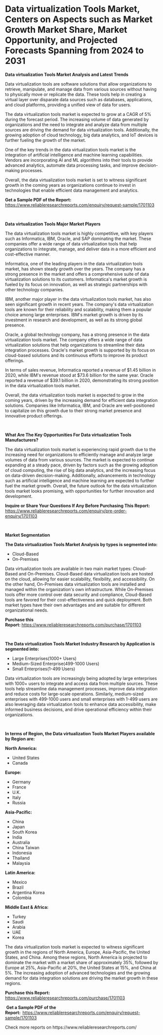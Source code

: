 <p><h1>Data virtualization Tools Market, Centers on Aspects such as Market Growth Market Share, Market Opportunity, and Projected Forecasts Spanning from 2024 to 2031</h1></p><p><strong>Data virtualization Tools Market Analysis and Latest Trends</strong></p>
<p><p>Data virtualization tools are software solutions that allow organizations to retrieve, manipulate, and manage data from various sources without having to physically move or replicate the data. These tools help in creating a virtual layer over disparate data sources such as databases, applications, and cloud platforms, providing a unified view of data for users.</p><p>The data virtualization tools market is expected to grow at a CAGR of 5% during the forecast period. The increasing volume of data generated by organizations and the need to integrate and analyze data from multiple sources are driving the demand for data virtualization tools. Additionally, the growing adoption of cloud technology, big data analytics, and IoT devices is further fueling the growth of the market.</p><p>One of the key trends in the data virtualization tools market is the integration of artificial intelligence and machine learning capabilities. Vendors are incorporating AI and ML algorithms into their tools to provide advanced analytics, automate data processing tasks, and improve decision-making processes.</p><p>Overall, the data virtualization tools market is set to witness significant growth in the coming years as organizations continue to invest in technologies that enable efficient data management and analytics.</p></p>
<p><strong>Get a Sample PDF of the Report:&nbsp;</strong> <a href="https://www.reliableresearchreports.com/enquiry/request-sample/1701103">https://www.reliableresearchreports.com/enquiry/request-sample/1701103</a></p>
<p>&nbsp;</p>
<p><strong>Data virtualization Tools Major Market Players</strong></p>
<p><p>The data virtualization tools market is highly competitive, with key players such as Informatica, IBM, Oracle, and SAP dominating the market. These companies offer a wide range of data virtualization tools that help organizations to integrate, manage, and deliver data in a more efficient and cost-effective manner.</p><p>Informatica, one of the leading players in the data virtualization tools market, has shown steady growth over the years. The company has a strong presence in the market and offers a comprehensive suite of data virtualization solutions to its customers. Informatica's market growth is fueled by its focus on innovation, as well as strategic partnerships with other technology companies.</p><p>IBM, another major player in the data virtualization tools market, has also seen significant growth in recent years. The company's data virtualization tools are known for their reliability and scalability, making them a popular choice among large enterprises. IBM's market growth is driven by its investment in research and development, as well as its strong global presence.</p><p>Oracle, a global technology company, has a strong presence in the data virtualization tools market. The company offers a wide range of data virtualization solutions that help organizations to streamline their data integration processes. Oracle's market growth is supported by its focus on cloud-based solutions and its continuous efforts to improve its product offerings.</p><p>In terms of sales revenue, Informatica reported a revenue of $1.45 billion in 2020, while IBM's revenue stood at $73.6 billion for the same year. Oracle reported a revenue of $39.1 billion in 2020, demonstrating its strong position in the data virtualization tools market.</p><p>Overall, the data virtualization tools market is expected to grow in the coming years, driven by the increasing demand for efficient data integration solutions. Companies like Informatica, IBM, and Oracle are well-positioned to capitalize on this growth due to their strong market presence and innovative product offerings.</p></p>
<p>&nbsp;</p>
<p><strong>What Are The Key Opportunities For Data virtualization Tools Manufacturers?</strong></p>
<p><p>The data virtualization tools market is experiencing rapid growth due to the increasing need for organizations to efficiently manage and analyze large volumes of data from various sources. The market is expected to continue expanding at a steady pace, driven by factors such as the growing adoption of cloud computing, the rise of big data analytics, and the increasing focus on data-driven decision-making. Additionally, advancements in technology such as artificial intelligence and machine learning are expected to further fuel the market growth. Overall, the future outlook for the data virtualization tools market looks promising, with opportunities for further innovation and development.</p></p>
<p><strong>Inquire or Share Your Questions If Any Before Purchasing This Report:</strong> <a href="https://www.reliableresearchreports.com/enquiry/pre-order-enquiry/1701103">https://www.reliableresearchreports.com/enquiry/pre-order-enquiry/1701103</a></p>
<p>&nbsp;</p>
<p><strong>Market Segmentation</strong></p>
<p><strong>The Data virtualization Tools Market Analysis by types is segmented into:</strong></p>
<p><ul><li>Cloud-Based</li><li>On-Premises</li></ul></p>
<p><p>Data virtualization tools are available in two main market types: Cloud-Based and On-Premises. Cloud-Based data virtualization tools are hosted on the cloud, allowing for easier scalability, flexibility, and accessibility. On the other hand, On-Premises data virtualization tools are installed and managed within the organization's own infrastructure. While On-Premises tools offer more control over data security and compliance, Cloud-Based tools are favored for their cost-effectiveness and quick deployment. Both market types have their own advantages and are suitable for different organizational needs.</p></p>
<p><strong>Purchase this Report:&nbsp;</strong><a href="https://www.reliableresearchreports.com/purchase/1701103">https://www.reliableresearchreports.com/purchase/1701103</a></p>
<p>&nbsp;</p>
<p><strong>The Data virtualization Tools Market Industry Research by Application is segmented into:</strong></p>
<p><ul><li>Large Enterprises(1000+ Users)</li><li>Medium-Sized Enterprise(499-1000 Users)</li><li>Small Enterprises(1-499 Users)</li></ul></p>
<p><p>Data virtualization tools are increasingly being adopted by large enterprises with 1000+ users to integrate and access data from multiple sources. These tools help streamline data management processes, improve data integration and reduce costs for large-scale operations. Similarly, medium-sized enterprises with 499-1000 users and small enterprises with 1-499 users are also leveraging data virtualization tools to enhance data accessibility, make informed business decisions, and drive operational efficiency within their organizations.</p></p>
<p>&nbsp;</p>
<p><strong>In terms of Region, the Data virtualization Tools Market Players available by Region are:</strong></p>
<p>
    <p> <strong> North America: </strong>
        <ul>
            <li>United States</li>
            <li>Canada</li>
        </ul>
        </p> 
    <p> <strong> Europe: </strong>
        <ul>
            <li>Germany</li>
            <li>France</li>
            <li>U.K.</li>
            <li>Italy</li>
            <li>Russia</li>
        </ul>
        </p> 
    <p> <strong> Asia-Pacific: </strong>
        <ul>
            <li>China</li>
            <li>Japan</li>
            <li>South Korea</li>
            <li>India</li>
            <li>Australia</li>
            <li>China Taiwan</li>
            <li>Indonesia</li>
            <li>Thailand</li>
            <li>Malaysia</li>
        </ul>
        </p> 
    <p> <strong> Latin America: </strong>
        <ul>
            <li>Mexico</li>
            <li>Brazil</li>
            <li>Argentina Korea</li>
            <li>Colombia</li>
        </ul>
        </p> 
    <p> <strong> Middle East & Africa: </strong>
        <ul>
            <li>Turkey</li>
            <li>Saudi</li>
            <li>Arabia</li>
            <li>UAE</li>
            <li>Korea</li>
        </ul>
    </p>
    </p>
<p><p>The data virtualization tools market is expected to witness significant growth in the regions of North America, Europe, Asia-Pacific, the United States, and China. Among these regions, North America is projected to dominate the market with a market share of approximately 35%, followed by Europe at 25%, Asia-Pacific at 20%, the United States at 15%, and China at 5%. The increasing adoption of advanced technologies and the growing demand for data integration solutions are driving the market growth in these regions.</p></p>
<p><strong>Purchase this Report: </strong><a href="https://www.reliableresearchreports.com/purchase/1701103">https://www.reliableresearchreports.com/purchase/1701103</a></p>
<p>&nbsp;<strong>Get a Sample PDF of the Report:&nbsp;&nbsp;</strong><a href="https://www.reliableresearchreports.com/enquiry/request-sample/1701103">https://www.reliableresearchreports.com/enquiry/request-sample/1701103</a></p>
<p><strong></strong></p>
<p>Check more reports on https://www.reliableresearchreports.com/</p>